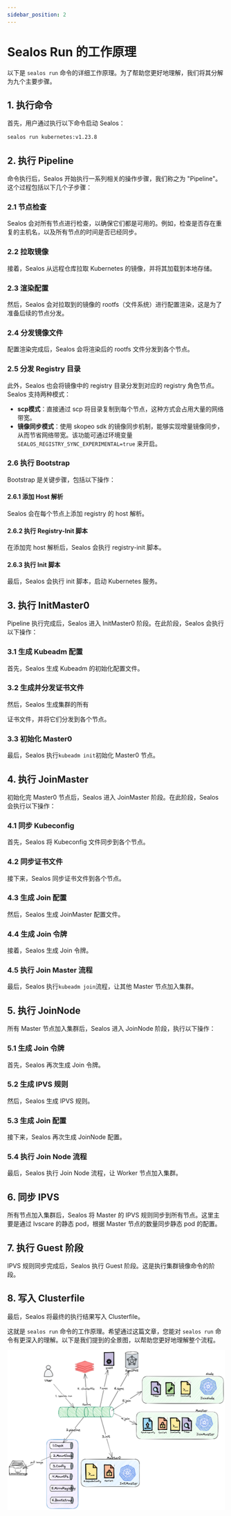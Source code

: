 ```yaml
---
sidebar_position: 2
---
```


# Sealos Run 的工作原理

以下是 `sealos run` 命令的详细工作原理。为了帮助您更好地理解，我们将其分解为九个主要步骤。

## 1. 执行命令

首先，用户通过执行以下命令启动 Sealos：

```bash
sealos run kubernetes:v1.23.8
```

## 2. 执行 Pipeline

命令执行后，Sealos 开始执行一系列相关的操作步骤，我们称之为 "Pipeline"。这个过程包括以下几个子步骤：

### 2.1 节点检查

Sealos 会对所有节点进行检查，以确保它们都是可用的。例如，检查是否存在重复的主机名，以及所有节点的时间是否已经同步。

### 2.2 拉取镜像

接着，Sealos 从远程仓库拉取 Kubernetes 的镜像，并将其加载到本地存储。

### 2.3 渲染配置

然后，Sealos 会对拉取到的镜像的 rootfs（文件系统）进行配置渲染，这是为了准备后续的节点分发。

### 2.4 分发镜像文件

配置渲染完成后，Sealos 会将渲染后的 rootfs 文件分发到各个节点。

### 2.5 分发 Registry 目录

此外，Sealos 也会将镜像中的 registry 目录分发到对应的 registry 角色节点。Sealos 支持两种模式：

- **scp模式**：直接通过 scp 将目录复制到每个节点，这种方式会占用大量的网络带宽。
- **镜像同步模式**：使用 skopeo sdk 的镜像同步机制，能够实现增量镜像同步，从而节省网络带宽。该功能可通过环境变量 `SEALOS_REGISTRY_SYNC_EXPERIMENTAL=true` 来开启。

### 2.6 执行 Bootstrap

Bootstrap 是关键步骤，包括以下操作：

#### 2.6.1 添加 Host 解析

Sealos 会在每个节点上添加 registry 的 host 解析。

#### 2.6.2 执行 Registry-Init 脚本

在添加完 host 解析后，Sealos 会执行 registry-init 脚本。

#### 2.6.3 执行 Init 脚本

最后，Sealos 会执行 init 脚本，启动 Kubernetes 服务。

## 3. 执行 InitMaster0

Pipeline 执行完成后，Sealos 进入 InitMaster0 阶段。在此阶段，Sealos 会执行以下操作：

### 3.1 生成 Kubeadm 配置

首先，Sealos 生成 Kubeadm 的初始化配置文件。

### 3.2 生成并分发证书文件

然后，Sealos 生成集群的所有

证书文件，并将它们分发到各个节点。

### 3.3 初始化 Master0

最后，Sealos 执行`kubeadm init`初始化 Master0 节点。

## 4. 执行 JoinMaster

初始化完 Master0 节点后，Sealos 进入 JoinMaster 阶段。在此阶段，Sealos 会执行以下操作：

### 4.1 同步 Kubeconfig

首先，Sealos 将 Kubeconfig 文件同步到各个节点。

### 4.2 同步证书文件

接下来，Sealos 同步证书文件到各个节点。

### 4.3 生成 Join 配置

然后，Sealos 生成 JoinMaster 配置文件。

### 4.4 生成 Join 令牌

接着，Sealos 生成 Join 令牌。

### 4.5 执行 Join Master 流程

最后，Sealos 执行`kubeadm join`流程，让其他 Master 节点加入集群。

## 5. 执行 JoinNode

所有 Master 节点加入集群后，Sealos 进入 JoinNode 阶段，执行以下操作：

### 5.1 生成 Join 令牌

首先，Sealos 再次生成 Join 令牌。

### 5.2 生成 IPVS 规则

然后，Sealos 生成 IPVS 规则。

### 5.3 生成 Join 配置

接下来，Sealos 再次生成 JoinNode 配置。

### 5.4 执行 Join Node 流程

最后，Sealos 执行 Join Node 流程，让 Worker 节点加入集群。

## 6. 同步 IPVS

所有节点加入集群后，Sealos 将 Master 的 IPVS 规则同步到所有节点。这里主要是通过 lvscare 的静态 pod，根据 Master 节点的数量同步静态 pod 的配置。

## 7. 执行 Guest 阶段

IPVS 规则同步完成后，Sealos 执行 Guest 阶段。这是执行集群镜像命令的阶段。

## 8. 写入 Clusterfile

最后，Sealos 将最终的执行结果写入 Clusterfile。

这就是 `sealos run` 命令的工作原理。希望通过这篇文章，您能对 `sealos run` 命令有更深入的理解。以下是我们提到的全景图，以帮助您更好地理解整个流程。

![](images/sealos-run.png)
